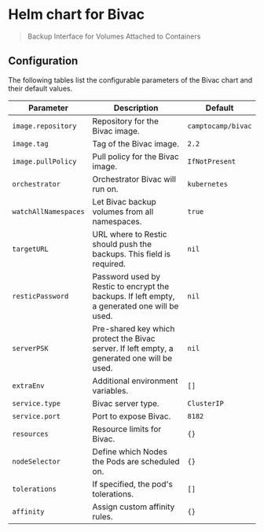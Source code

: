 # Helm chart for Bivac

> Backup Interface for Volumes Attached to Containers

## Configuration

The following tables list the configurable parameters of the Bivac chart and their default values.

| Parameter | Description | Default |
| --------- | ----------- | ------- |
| `image.repository` | Repository for the Bivac image. | `camptocamp/bivac` |
| `image.tag` | Tag of the Bivac image. | `2.2` |
| `image.pullPolicy` | Pull policy for the Bivac image. | `IfNotPresent` |
| `orchestrator` | Orchestrator Bivac will run on. | `kubernetes` |
| `watchAllNamespaces` | Let Bivac backup volumes from all namespaces. | `true` |
| `targetURL` | URL where to Restic should push the backups. This field is required. | `nil` |
| `resticPassword` | Password used by Restic to encrypt the backups. If left empty, a generated one will be used. | `nil` |
| `serverPSK` | Pre-shared key which protect the Bivac server. If left empty, a generated one will be used. | `nil` |
| `extraEnv` | Additional environment variables. | `[]` |
| `service.type` | Bivac server type. | `ClusterIP` |
| `service.port` | Port to expose Bivac. | `8182` |
| `resources` | Resource limits for Bivac. | `{}` |
| `nodeSelector` | Define which Nodes the Pods are scheduled on. | `{}` |
| `tolerations` | If specified, the pod's tolerations. | `[]` |
| `affinity` | Assign custom affinity rules. | `{}` |

